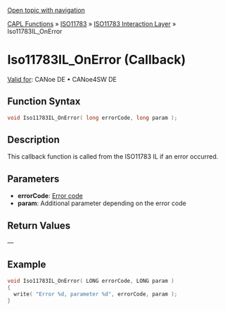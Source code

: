 [Open topic with navigation](../../../../../../CANoeDEFamily.htm#Topics/CAPLFunctions/ISO11783/ISOInteractionLayer/Functions/CAPLfunctionIso11783ILOnError.md)

[CAPL Functions](../../../CAPLfunctions.md) » [ISO11783](../../CAPLfunctionsISO11783Overview.md) » [ISO11783 Interaction Layer](../CAPLfunctionsISOILOverview.md) » Iso11783IL_OnError

# Iso11783IL_OnError (Callback)

[Valid for](../../../../Shared/FeatureAvailability.md):  CANoe DE • CANoe4SW DE

## Function Syntax

```c
void Iso11783IL_OnError( long errorCode, long param );
```

## Description

This callback function is called from the ISO11783 IL if an error occurred.

## Parameters

- **errorCode**: [Error code](../../../CAPLfunctionsISOj1939ErrorCodes.md)
- **param**: Additional parameter depending on the error code

## Return Values

—

## Example

```c
void Iso11783IL_OnError( LONG errorCode, LONG param )
{
  write( "Error %d, parameter %d", errorCode, param );
}
```
